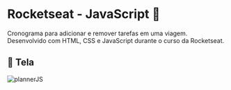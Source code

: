 # Rocketseat - JavaScript 🚀
Cronograma para adicionar e remover tarefas em uma viagem. <br>
Desenvolvido com HTML, CSS e JavaScript durante o curso da Rocketseat.

## 📸 Tela

![plannerJS](https://github.com/user-attachments/assets/8199a56b-a04e-4f4e-99e3-fd70a3263292)

